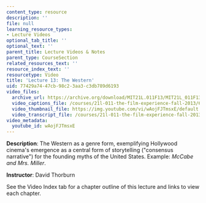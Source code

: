 ```yaml
---
content_type: resource
description: ''
file: null
learning_resource_types:
- Lecture Videos
optional_tab_title: ''
optional_text: ''
parent_title: Lecture Videos & Notes
parent_type: CourseSection
related_resources_text: ''
resource_index_text: ''
resourcetype: Video
title: 'Lecture 13: The Western'
uid: 77429a74-47cb-98c2-3aa3-c3db789d6193
video_files:
  archive_url: https://archive.org/download/MIT21L.011F13/MIT21L_011F13_L13_300k.mp4
  video_captions_file: /courses/21l-011-the-film-experience-fall-2013/633fbbcf6bf75705b78916e5a595cbd9_wAojFJTmsxE.vtt
  video_thumbnail_file: https://img.youtube.com/vi/wAojFJTmsxE/default.jpg
  video_transcript_file: /courses/21l-011-the-film-experience-fall-2013/985ec98e5ab2b0854b1eba6f8fa43673_wAojFJTmsxE.pdf
video_metadata:
  youtube_id: wAojFJTmsxE
---
```


**Description**: The Western as a genre form, exemplifying Hollywood cinema's emergence as a central form of storytelling ("consensus narrative") for the founding myths of the United States. Example: _McCabe and Mrs. Miller_.

**Instructor**: David Thorburn

See the Video Index tab for a chapter outline of this lecture and links to view each chapter.